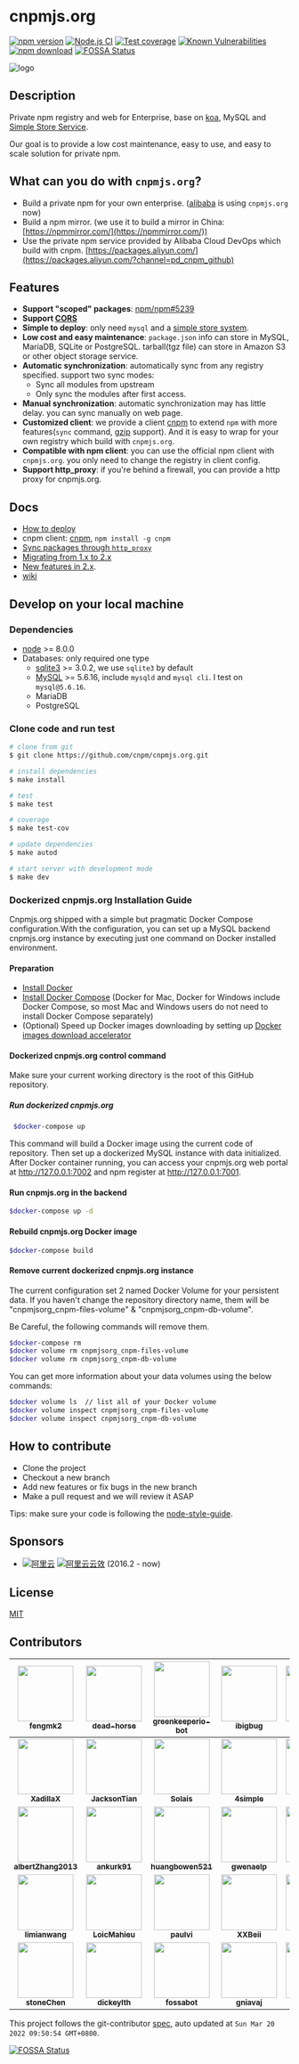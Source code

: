cnpmjs.org
=======

[![npm version][npm-image]][npm-url]
[![Node.js CI](https://github.com/cnpm/cnpmjs.org/actions/workflows/nodejs.yml/badge.svg)](https://github.com/cnpm/cnpmjs.org/actions/workflows/nodejs.yml)
[![Test coverage][codecov-image]][codecov-url]
[![Known Vulnerabilities][snyk-image]][snyk-url]
[![npm download][download-image]][download-url]
[![FOSSA Status](https://app.fossa.com/api/projects/git%2Bgithub.com%2Fcnpm%2Fcnpmjs.org.svg?type=shield)](https://app.fossa.com/projects/git%2Bgithub.com%2Fcnpm%2Fcnpmjs.org?ref=badge_shield)

[npm-image]: http://cnpmjs.org/badge/v/cnpmjs.org.svg?style=flat-square
[npm-url]: http://cnpmjs.org/package/cnpmjs.org
[codecov-image]: https://codecov.io/gh/cnpm/cnpmjs.org/branch/master/graph/badge.svg
[codecov-url]: https://codecov.io/gh/cnpm/cnpmjs.org
[snyk-image]: https://snyk.io/test/npm/cnpmjs.org/badge.svg?style=flat-square
[snyk-url]: https://snyk.io/test/npm/cnpmjs.org
[download-image]: https://img.shields.io/npm/dm/cnpmjs.org.svg?style=flat-square
[download-url]: https://npmjs.org/package/cnpmjs.org

![logo](https://raw.github.com/cnpm/cnpmjs.org/master/logo.png)

## Description

Private npm registry and web for Enterprise, base on [koa](http://koajs.com/),
MySQL and [Simple Store Service](https://github.com/cnpm/cnpmjs.org/wiki/NFS-Guide).

Our goal is to provide a low cost maintenance, easy to use, and easy to scale solution for private npm.

## What can you do with `cnpmjs.org`?

* Build a private npm for your own enterprise. ([alibaba](http://www.alibaba.com/) is using `cnpmjs.org` now)
* Build a npm mirror. (we use it to build a mirror in China: [https://npmmirror.com/](https://npmmirror.com/))
* Use the private npm service provided by Alibaba Cloud DevOps which build with cnpm. [https://packages.aliyun.com/](https://packages.aliyun.com/?channel=pd_cnpm_github)

## Features

* **Support "scoped" packages**: [npm/npm#5239](https://github.com/npm/npm/issues/5239)
* **Support [CORS](http://en.wikipedia.org/wiki/Cross-origin_resource_sharing)**
* **Simple to deploy**: only need `mysql` and a [simple store system](https://github.com/cnpm/cnpmjs.org/wiki/NFS-Guide).
* **Low cost and easy maintenance**: `package.json` info can store in MySQL, MariaDB, SQLite or PostgreSQL.
tarball(tgz file) can store in Amazon S3 or other object storage service.
* **Automatic synchronization**: automatically sync from any registry specified. support two sync modes:
  - Sync all modules from upstream
  - Only sync the modules after first access.
* **Manual synchronization**: automatic synchronization may has little delay. you can sync manually on web page.
* **Customized client**: we provide a client [cnpm](https://github.com/cnpm/cnpm)
to extend `npm` with more features(`sync` command, [gzip](https://github.com/npm/npm-registry-client/pull/40) support).
And it is easy to wrap for your own registry which build with `cnpmjs.org`.
* **Compatible with npm client**: you can use the official npm client with `cnpmjs.org`.
you only need to change the registry in client config.
* **Support http_proxy**: if you're behind a firewall, you can provide a http proxy for cnpmjs.org.

## Docs

* [How to deploy](https://github.com/cnpm/cnpmjs.org/wiki/Deploy)
* cnpm client: [cnpm](https://github.com/cnpm/cnpm), `npm install -g cnpm`
* [Sync packages through `http_proxy`](https://github.com/cnpm/cnpmjs.org/wiki/Sync-packages-through-http_proxy)
* [Migrating from 1.x to 2.x](https://github.com/cnpm/cnpmjs.org/wiki/Migrating-from-1.x-to-2.x)
* [New features in 2.x](https://github.com/cnpm/cnpmjs.org/wiki/New-features-in-2.x).
* [wiki](https://github.com/cnpm/cnpmjs.org/wiki)

## Develop on your local machine

### Dependencies

* [node](http://nodejs.org) >= 8.0.0
* Databases: only required one type
  * [sqlite3](https://npmmirror.com/package/sqlite3) >= 3.0.2, we use `sqlite3` by default
  * [MySQL](http://dev.mysql.com/downloads/) >= 5.6.16, include `mysqld` and `mysql cli`. I test on `mysql@5.6.16`.
  * MariaDB
  * PostgreSQL

### Clone code and run test

```bash
# clone from git
$ git clone https://github.com/cnpm/cnpmjs.org.git

# install dependencies
$ make install

# test
$ make test

# coverage
$ make test-cov

# update dependencies
$ make autod

# start server with development mode
$ make dev
```

### Dockerized cnpmjs.org Installation Guide

Cnpmjs.org shipped with a simple but pragmatic Docker Compose configuration.With the configuration, you can set up a MySQL backend cnpmjs.org instance by executing just one command on Docker installed environment.

#### Preparation

* [Install Docker](https://www.docker.com/community-edition)
* [Install Docker Compose](https://docs.docker.com/compose/install/) (Docker for Mac, Docker for Windows include Docker Compose, so most Mac and Windows users do not need to install Docker Compose separately)
* (Optional) Speed up Docker images downloading by setting up [Docker images download accelerator](https://yq.aliyun.com/articles/29941)


#### Dockerized cnpmjs.org control command

Make sure your current working directory is the root of this GitHub repository.

##### Run dockerized cnpmjs.org

```bash
 $docker-compose up
 ```

This command will build a Docker image using the current code of repository. Then set up a dockerized MySQL instance with data initialized. After Docker container running, you can access your cnpmjs.org web portal at http://127.0.0.1:7002 and npm register at http://127.0.0.1:7001.

#### Run cnpmjs.org in the backend

```bash
$docker-compose up -d
```

#### Rebuild cnpmjs.org Docker image

```bash
$docker-compose build
```

#### Remove current dockerized cnpmjs.org instance

The current configuration set 2 named Docker Volume for your persistent data. If you haven't change the repository directory name, them will be "cnpmjsorg_cnpm-files-volume" & "cnpmjsorg_cnpm-db-volume".

Be Careful, the following commands will remove them.

```bash
$docker-compose rm
$docker volume rm cnpmjsorg_cnpm-files-volume
$docker volume rm cnpmjsorg_cnpm-db-volume
```

You can get more information about your data volumes using the below commands:

```bash
$docker volume ls  // list all of your Docker volume
$docker volume inspect cnpmjsorg_cnpm-files-volume
$docker volume inspect cnpmjsorg_cnpm-db-volume
```

## How to contribute

* Clone the project
* Checkout a new branch
* Add new features or fix bugs in the new branch
* Make a pull request and we will review it ASAP

Tips: make sure your code is following the [node-style-guide](https://github.com/felixge/node-style-guide).

## Sponsors

- [![阿里云](https://static.aliyun.com/images/www-summerwind/logo.gif)](http://click.aliyun.com/m/4288/) [![阿里云云效](https://img.alicdn.com/tfs/TB116yt3fb2gK0jSZK9XXaEgFXa-106-20.png)](https://devops.aliyun.com/?channel=pd_cnpm_github) (2016.2 - now)

## License

[MIT](LICENSE.txt)

<!-- GITCONTRIBUTOR_START -->

## Contributors

|[<img src="https://avatars.githubusercontent.com/u/156269?v=4" width="100px;"/><br/><sub><b>fengmk2</b></sub>](https://github.com/fengmk2)<br/>|[<img src="https://avatars.githubusercontent.com/u/985607?v=4" width="100px;"/><br/><sub><b>dead-horse</b></sub>](https://github.com/dead-horse)<br/>|[<img src="https://avatars.githubusercontent.com/u/14790466?v=4" width="100px;"/><br/><sub><b>greenkeeperio-bot</b></sub>](https://github.com/greenkeeperio-bot)<br/>|[<img src="https://avatars.githubusercontent.com/u/543405?v=4" width="100px;"/><br/><sub><b>ibigbug</b></sub>](https://github.com/ibigbug)<br/>|[<img src="https://avatars.githubusercontent.com/u/6897780?v=4" width="100px;"/><br/><sub><b>killagu</b></sub>](https://github.com/killagu)<br/>|[<img src="https://avatars.githubusercontent.com/u/1147375?v=4" width="100px;"/><br/><sub><b>alsotang</b></sub>](https://github.com/alsotang)<br/>|
| :---: | :---: | :---: | :---: | :---: | :---: |
|[<img src="https://avatars.githubusercontent.com/u/2842176?v=4" width="100px;"/><br/><sub><b>XadillaX</b></sub>](https://github.com/XadillaX)<br/>|[<img src="https://avatars.githubusercontent.com/u/327019?v=4" width="100px;"/><br/><sub><b>JacksonTian</b></sub>](https://github.com/JacksonTian)<br/>|[<img src="https://avatars.githubusercontent.com/u/11251401?v=4" width="100px;"/><br/><sub><b>Solais</b></sub>](https://github.com/Solais)<br/>|[<img src="https://avatars.githubusercontent.com/u/1134761?v=4" width="100px;"/><br/><sub><b>4simple</b></sub>](https://github.com/4simple)<br/>|[<img src="https://avatars.githubusercontent.com/u/6622122?v=4" width="100px;"/><br/><sub><b>21paradox</b></sub>](https://github.com/21paradox)<br/>|[<img src="https://avatars.githubusercontent.com/u/26033663?v=4" width="100px;"/><br/><sub><b>Zian502</b></sub>](https://github.com/Zian502)<br/>|
|[<img src="https://avatars.githubusercontent.com/u/1294440?v=4" width="100px;"/><br/><sub><b>albertZhang2013</b></sub>](https://github.com/albertZhang2013)<br/>|[<img src="https://avatars.githubusercontent.com/u/6111524?v=4" width="100px;"/><br/><sub><b>ankurk91</b></sub>](https://github.com/ankurk91)<br/>|[<img src="https://avatars.githubusercontent.com/u/1935436?v=4" width="100px;"/><br/><sub><b>huangbowen521</b></sub>](https://github.com/huangbowen521)<br/>|[<img src="https://avatars.githubusercontent.com/u/5365267?v=4" width="100px;"/><br/><sub><b>gwenaelp</b></sub>](https://github.com/gwenaelp)<br/>|[<img src="https://avatars.githubusercontent.com/u/324440?v=4" width="100px;"/><br/><sub><b>KidkArolis</b></sub>](https://github.com/KidkArolis)<br/>|[<img src="https://avatars.githubusercontent.com/u/922240?v=4" width="100px;"/><br/><sub><b>tq0fqeu</b></sub>](https://github.com/tq0fqeu)<br/>|
|[<img src="https://avatars.githubusercontent.com/u/1587797?v=4" width="100px;"/><br/><sub><b>limianwang</b></sub>](https://github.com/limianwang)<br/>|[<img src="https://avatars.githubusercontent.com/u/900947?v=4" width="100px;"/><br/><sub><b>LoicMahieu</b></sub>](https://github.com/LoicMahieu)<br/>|[<img src="https://avatars.githubusercontent.com/u/1614482?v=4" width="100px;"/><br/><sub><b>paulvi</b></sub>](https://github.com/paulvi)<br/>|[<img src="https://avatars.githubusercontent.com/u/36651530?v=4" width="100px;"/><br/><sub><b>XXBeii</b></sub>](https://github.com/XXBeii)<br/>|[<img src="https://avatars.githubusercontent.com/u/1422472?v=4" width="100px;"/><br/><sub><b>jpuncle</b></sub>](https://github.com/jpuncle)<br/>|[<img src="https://avatars.githubusercontent.com/u/20092391?v=4" width="100px;"/><br/><sub><b>vincentmrlau</b></sub>](https://github.com/vincentmrlau)<br/>|
[<img src="https://avatars.githubusercontent.com/u/4470552?v=4" width="100px;"/><br/><sub><b>stoneChen</b></sub>](https://github.com/stoneChen)<br/>|[<img src="https://avatars.githubusercontent.com/u/2196373?v=4" width="100px;"/><br/><sub><b>dickeylth</b></sub>](https://github.com/dickeylth)<br/>|[<img src="https://avatars.githubusercontent.com/u/29791463?v=4" width="100px;"/><br/><sub><b>fossabot</b></sub>](https://github.com/fossabot)<br/>|[<img src="https://avatars.githubusercontent.com/u/1941756?v=4" width="100px;"/><br/><sub><b>gniavaj</b></sub>](https://github.com/gniavaj)<br/>|[<img src="https://avatars.githubusercontent.com/u/10371891?v=4" width="100px;"/><br/><sub><b>hellojukay</b></sub>](https://github.com/hellojukay)<br/>|[<img src="https://avatars.githubusercontent.com/u/5040076?v=4" width="100px;"/><br/><sub><b>liyangready</b></sub>](https://github.com/liyangready)<br/>

This project follows the git-contributor [spec](https://github.com/xudafeng/git-contributor), auto updated at `Sun Mar 20 2022 09:50:54 GMT+0800`.

<!-- GITCONTRIBUTOR_END -->

[![FOSSA Status](https://app.fossa.com/api/projects/git%2Bgithub.com%2Fcnpm%2Fcnpmjs.org.svg?type=large)](https://app.fossa.com/projects/git%2Bgithub.com%2Fcnpm%2Fcnpmjs.org?ref=badge_large)
